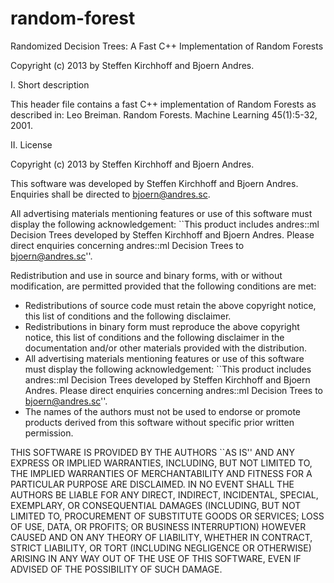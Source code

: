 random-forest
=============

Randomized Decision Trees: A Fast C++ Implementation of Random Forests

Copyright (c) 2013 by Steffen Kirchhoff and Bjoern Andres.

I. Short description

This header file contains a fast C++ implementation of Random Forests as described in:
Leo Breiman. Random Forests. Machine Learning 45(1):5-32, 2001.

II. License

Copyright (c) 2013 by Steffen Kirchhoff and Bjoern Andres.

This software was developed by Steffen Kirchhoff and Bjoern Andres.
Enquiries shall be directed to bjoern@andres.sc.

All advertising materials mentioning features or use of this software must
display the following acknowledgement: ``This product includes andres::ml 
Decision Trees developed by Steffen Kirchhoff and Bjoern Andres. Please 
direct enquiries concerning andres::ml Decision Trees to bjoern@andres.sc''.

Redistribution and use in source and binary forms, with or without
modification, are permitted provided that the following conditions are met:

- Redistributions of source code must retain the above copyright notice,
this list of conditions and the following disclaimer.
- Redistributions in binary form must reproduce the above copyright notice,
this list of conditions and the following disclaimer in the documentation
and/or other materials provided with the distribution.
- All advertising materials mentioning features or use of this software must
display the following acknowledgement: ``This product includes andres::ml 
Decision Trees developed by Steffen Kirchhoff and Bjoern Andres. Please 
direct enquiries concerning andres::ml Decision Trees to bjoern@andres.sc''.
- The names of the authors must not be used to endorse or promote products
derived from this software without specific prior written permission.

THIS SOFTWARE IS PROVIDED BY THE AUTHORS ``AS IS'' AND ANY EXPRESS OR IMPLIED
WARRANTIES, INCLUDING, BUT NOT LIMITED TO, THE IMPLIED WARRANTIES OF
MERCHANTABILITY AND FITNESS FOR A PARTICULAR PURPOSE ARE DISCLAIMED. IN NO
EVENT SHALL THE AUTHORS BE LIABLE FOR ANY DIRECT, INDIRECT, INCIDENTAL,
SPECIAL, EXEMPLARY, OR CONSEQUENTIAL DAMAGES (INCLUDING, BUT NOT LIMITED TO,
PROCUREMENT OF SUBSTITUTE GOODS OR SERVICES; LOSS OF USE, DATA, OR PROFITS;
OR BUSINESS INTERRUPTION) HOWEVER CAUSED AND ON ANY THEORY OF LIABILITY,
WHETHER IN CONTRACT, STRICT LIABILITY, OR TORT (INCLUDING NEGLIGENCE OR
OTHERWISE) ARISING IN ANY WAY OUT OF THE USE OF THIS SOFTWARE, EVEN IF
ADVISED OF THE POSSIBILITY OF SUCH DAMAGE.
